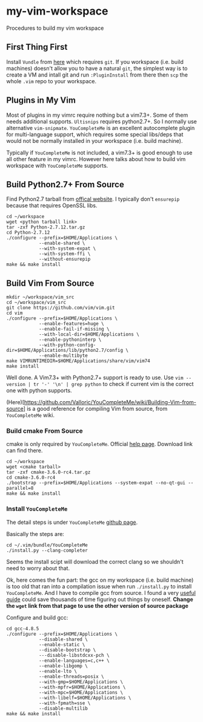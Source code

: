 # my-vim-workspace
Procedures to build my vim workspace

## First Thing First
 
Install `Vundle` from [here](https://github.com/VundleVim/Vundle.vim) which requires `git`. If you workspace (i.e. build machines) doesn't allow you to have a natural `git`, the simplest way is to create a VM and intall git and run `:PluginInstall` from there then `scp` the whole `.vim` repo to your workspace.

## Plugins in My Vim

Most of plugins in my vimrc require nothing but a vim7.3+. Some of them needs additional supports. `Ultisnips` requires python2.7+. So I normally use alternative `vim-snipmate`. `YouCompleteMe` is an excellent autocomplete plugin for multi-language support, which requires some special libs/deps that would not be normally installed in your workspace (i.e. build machine).

Typically if `YouCompleteMe` is not included, a vim7.3+ is good enough to use all other feature in my vimrc. However here talks about how to build vim workspace with `YouCompleteMe` supports.

## Build Python2.7+ From Source

Find Python2.7 tarball from [offical website](https://www.python.org/downloads/release/python-2712/). I typically don't `ensurepip` because that requires OpenSSL libs.

```
cd ~/workspace
wget <python tarball link>
tar -zxf Python-2.7.12.tar.gz
cd Python-2.7.12
./configure --prefix=$HOME/Applications \
            --enable-shared \
            --with-system-expat \
            --with-system-ffi \
            --without-ensurepip
make && make install
```

## Build Vim From Source

```
mkdir ~/workspace/vim_src
cd ~/workspace/vim_src
git clone https://github.com/vim/vim.git
cd vim
./configure --prefix=$HOME/Applications \
            --enable-features=huge \
            --enable-fail-if-missing \
            --with-local-dir=$HOME/Applications \
            --enable-pythoninterp \
            --with-python-config-dir=$HOME/Applications/lib/python2.7/config \
            --enable-multibyte
make VIMRUNTIMEDIR=$HOME/Applications/share/vim/vim74
make install
```

Well done. A Vim7.3+ with Python2.7+ support is ready to use. Use `vim --version | tr '-' '\n' | grep python` to check if current vim is the correct one with python supports.

(Here)[https://github.com/Valloric/YouCompleteMe/wiki/Building-Vim-from-source] is a good reference for compiling Vim from source, from `YouCompleteMe` wiki.
 
### Build cmake From Source

cmake is only required by `YouCompleteMe`. Official [help page](https://cmake.org/install/). Download link can find there.

```
cd ~/workspace
wget <cmake tarball>
tar -zxf cmake-3.6.0-rc4.tar.gz
cd cmake-3.6.0-rc4
./bootstrap --prefix=$HOME/Applications --system-expat --no-qt-gui --parallel=8
make && make install
```

### Install `YouCompleteMe`

The detail steps is under `YouCompleteMe` [github page](https://github.com/Valloric/YouCompleteMe).

Basically the steps are:

```
cd ~/.vim/bundle/YouCompleteMe
./install.py --clang-completer
```

Seems the install scipt will download the correct clang so we shouldn't need to worry about that.

Ok, here comes the fun part: the gcc on my workspace (i.e. build machine) is too old that ran into a compilation issue when run `./install.py` to install `YouCompleteMe`. And I have to compile gcc from source. I found a very [useful guide](http://stackoverflow.com/questions/9450394/how-to-install-gcc-piece-by-piece-with-gmp-mpfr-mpc-elf-without-shared-libra) could save thousands of time figuring out things by oneself. **Change the `wget` link from that page to use the other version of source package**

Configure and build gcc:

```
cd gcc-4.8.5
./configure --prefix=$HOME/Applications \
            --disable-shared \
            --enable-static \
            --disable-bootstrap \
            ---disable-libstdcxx-pch \
            --enable-languages=c,c++ \
            --enable-libgomp \
            --enable-lto \
            --enable-threads=posix \
            --with-gmp=$HOME/Applications \
            --with-mpfr=$HOME/Applications \
            --with-mpc=$HOME/Applications \
            --with-libelf=$HOME/Applications \
            --with-fpmath=sse \
            --disable-multilib
make && make install
```

